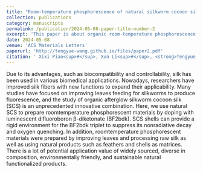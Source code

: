 ```yaml
---
title: "Room-temperature phosphorescence of natural silkworm cocoon silk"
collection: publications
category: manuscripts
permalink: /publication/2024-05-08-paper-title-number-2
excerpt: 'This paper is about organic room-temperature phosphorescence.'
date: 2024-05-08
venue: 'ACS Materials Letters'
paperurl: 'http://tengyue-wang.github.io/files/paper2.pdf'
citation: ' Xixi Piao<sup>#</sup>, Xun Li<sup>#</sup>, <strong>Tengyue Wang</strong>, and Kaka Zhang*, <i>Room-temperature phosphorescence of natural silkworm cocoon silk</i>. <strong>ACS Materials Letters</strong>, 2024, 6, 2231–2238.<a href="https://doi.org/10.1021/acsmaterialslett.4c00526" target="_blank">DOI: 10.1021/acsmaterialslett.4c00526</a>'
---
```


Due to its advantages, such as biocompatibility and controllability, silk has been used in various biomedical applications. Nowadays, researchers have improved silk fibers with new functions to expand their applicability. Many studies have focused on improving leaves feeding for silkworms to produce fluorescence, and the study of organic afterglow silkworm cocoon silk (SCS) is an unprecedented innovative combination. Here, we use natural SCS to prepare roomtemperature phosphorescent materials by doping with luminescent difluoroboron β-diketonate (BF2bdk). SCS shells can provide a rigid environment for the BF2bdk triplet to suppress its nonradiative decay and oxygen quenching. In addition, roomtemperature phosphorescent materials were prepared by improving leaves and processing raw silk as well as using natural products such as feathers and shells as matrices. There is a lot of potential application value of widely sourced, diverse in composition, environmentally friendly, and sustainable natural functionalized products.
